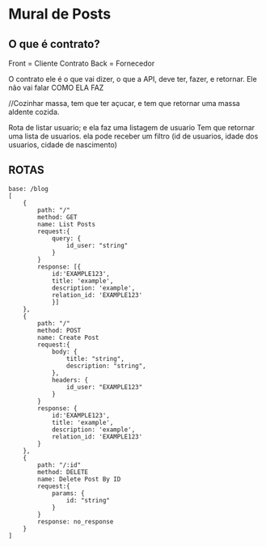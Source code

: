 # Mural de Posts

## O que é contrato?

Front = Cliente
    Contrato
Back =  Fornecedor

O contrato ele é o que vai dizer, o que a API, deve ter, fazer, e retornar.
Ele não vai falar COMO ELA FAZ

//Cozinhar massa, tem que ter açucar, e tem que retornar uma massa aldente cozida.

Rota de listar usuario;
e ela faz uma listagem de usuario
Tem que retornar uma lista de usuarios.
ela pode receber um filtro (id de usuarios, idade dos usuarios, cidade de nascimento)

## ROTAS

```
base: /blog
[
    {
        path: "/"
        method: GET
        name: List Posts
        request:{
            query: {
                id_user: "string"
            }
        }
        response: [{
            id:'EXAMPLE123', 
            title: 'example', 
            description: 'example', 
            relation_id: 'EXAMPLE123'
            }]
    },
    {
        path: "/"
        method: POST
        name: Create Post
        request:{
            body: {
                title: "string",
                description: "string",
            },
            headers: {
                id_user: "EXAMPLE123"
            }
        }
        response: {
            id:'EXAMPLE123', 
            title: 'example', 
            description: 'example', 
            relation_id: 'EXAMPLE123'
        }
    },
    {
        path: "/:id"
        method: DELETE
        name: Delete Post By ID
        request:{
            params: {
                id: "string"
            }
        }
        response: no_response
    }
]

```

